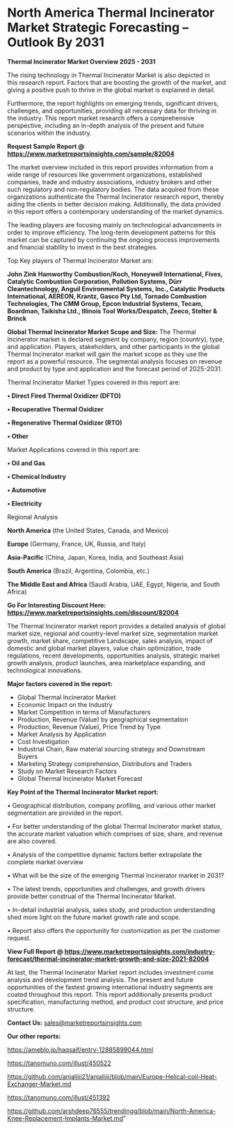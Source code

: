 # North America Thermal Incinerator Market Strategic Forecasting – Outlook By 2031

<Strong> Thermal Incinerator Market Overview 2025 - 2031</strong>

The rising technology in Thermal Incinerator Market is also depicted in this research report. Factors that are boosting the growth of the market, and giving a positive push to thrive in the global market is explained in detail.

Furthermore, the report highlights on emerging trends, significant drivers, challenges, and opportunities, providing all necessary data for thriving in the industry. This report market research offers a comprehensive perspective, including an in-depth analysis of the present and future scenarios within the industry.

<strong>Request Sample Report @ <a href=https://www.marketreportsinsights.com/sample/82004>https://www.marketreportsinsights.com/sample/82004</a></strong>

The market overview included in this report provides information from a wide range of resources like government organizations, established companies, trade and industry associations, industry brokers and other such regulatory and non-regulatory bodies. The data acquired from these organizations authenticate the Thermal Incinerator research report, thereby aiding the clients in better decision making. Additionally, the data provided in this report offers a contemporary understanding of the market dynamics.

The leading players are focusing mainly on technological advancements in order to improve efficiency. The long-term development patterns for this market can be captured by continuing the ongoing process improvements and financial stability to invest in the best strategies.

Top Key players of Thermal Incinerator Market are:

<strong>John Zink Hamworthy Combustion/Koch, Honeywell International, Fives, Catalytic Combustion Corporation, Pollution Systems, Dürr Cleantechnology, Anguil Environmental Systems, Inc., Catalytic Products International, AEREON, Krantz, Gasco Pty Ltd, Tornado Combustion Technologies, The CMM Group, Epcon Industrial Systems, Tecam, Boardman, Taikisha Ltd., Illinois Tool Works/Despatch, Zeeco, Stelter & Brinck</strong>

<strong><b>Global Thermal Incinerator Market Scope and Size:</b></strong>
The Thermal Incinerator market is declared segment by company, region (country), type, and application. Players, stakeholders, and other participants in the global Thermal Incinerator market will gain the market scope as they use the report as a powerful resource. The segmental analysis focuses on revenue and product by type and application and the forecast period of 2025-2031.

Thermal Incinerator Market Types covered in this report are:

<strong>• Direct Fired Thermal Oxidizer (DFTO)

• Recuperative Thermal Oxidizer

• Regenerative Thermal Oxidizer (RTO)

• Other</strong>

Market Applications covered in this report are:

<strong>• Oil and Gas

• Chemical Industry

• Automotive

• Electricity</strong> 

Regional Analysis

<strong>North America</strong> (the United States, Canada, and Mexico)

<strong>Europe</strong> (Germany, France, UK, Russia, and Italy)

<strong>Asia-Pacific</strong> (China, Japan, Korea, India, and Southeast Asia)

<strong>South America</strong> (Brazil, Argentina, Colombia, etc.)

<strong>The Middle East and Africa</strong> (Saudi Arabia, UAE, Egypt, Nigeria, and South Africa)

<strong>Go For Interesting Discount Here: <a href=https://www.marketreportsinsights.com/discount/82004>https://www.marketreportsinsights.com/discount/82004</a></strong>

The Thermal Incinerator market report provides a detailed analysis of global market size, regional and country-level market size, segmentation market growth, market share, competitive Landscape, sales analysis, impact of domestic and global market players, value chain optimization, trade regulations, recent developments, opportunities analysis, strategic market growth analysis, product launches, area marketplace expanding, and technological innovations.

<strong><b>Major factors covered in the report:</b></strong>
<ul>
  <li>Global Thermal Incinerator Market </li>
  <li>Economic Impact on the Industry</li>
  <li>Market Competition in terms of Manufacturers</li>
  <li>Production, Revenue (Value) by geographical segmentation</li>
  <li>Production, Revenue (Value), Price Trend by Type</li>
  <li>Market Analysis by Application</li>
  <li>Cost Investigation</li>
  <li>Industrial Chain, Raw material sourcing strategy and Downstream Buyers</li>
  <li>Marketing Strategy comprehension, Distributors and Traders</li>
  <li>Study on Market Research Factors</li>
  <li>Global Thermal Incinerator Market Forecast</li>
</ul>

<strong><b>Key Point of the Thermal Incinerator Market report:</b></strong>

• Geographical distribution, company profiling, and various other market segmentation are provided in the report.

• For better understanding of the global Thermal Incinerator market status, the accurate market valuation which comprises of size, share, and revenue are also covered.

• Analysis of the competitive dynamic factors better extrapolate the complete market overview

• What will be the size of the emerging Thermal Incinerator market in 2031?

• The latest trends, opportunities and challenges, and growth drivers provide better construal of the Thermal Incinerator Market.

• In-detail industrial analysis, sales study, and production understanding shed more light on the future market growth rate and scope.

• Report also offers the opportunity for customization as per the customer request.

<strong><b>View Full Report @ <a href=https://www.marketreportsinsights.com/industry-forecast/thermal-incinerator-market-growth-and-size-2021-82004>https://www.marketreportsinsights.com/industry-forecast/thermal-incinerator-market-growth-and-size-2021-82004</a></b></strong>


At last, the Thermal Incinerator Market report includes investment come analysis and development trend analysis. The present and future opportunities of the fastest growing international industry segments are coated throughout this report. This report additionally presents product specification, manufacturing method, and product cost structure, and price structure.

<strong>Contact Us:</strong>
sales@marketreportsinsights.com

<strong>Our other reports:</strong>

<a href=https://ameblo.jp/haqsaif/entry-12885899044.html>https://ameblo.jp/haqsaif/entry-12885899044.html</a>

<a href=https://tanomuno.com/illust/450522>https://tanomuno.com/illust/450522</a>

<a href=https://github.com/anjaliiii21/anjaliiii/blob/main/Europe-Helical-coil-Heat-Exchanger-Market.md>https://github.com/anjaliiii21/anjaliiii/blob/main/Europe-Helical-coil-Heat-Exchanger-Market.md</a>

<a href=https://tanomuno.com/illust/451392>https://tanomuno.com/illust/451392</a>

<a href=https://github.com/arshdeep76555/trendingg/blob/main/North-America-Knee-Replacement-Implants-Market.md>https://github.com/arshdeep76555/trendingg/blob/main/North-America-Knee-Replacement-Implants-Market.md</a>"
